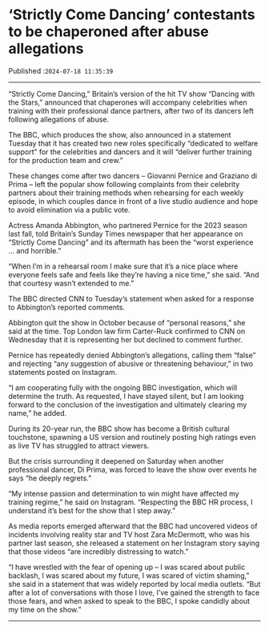 # ‘Strictly Come Dancing’ contestants to be chaperoned after abuse allegations

Published :`2024-07-18 11:35:39`

---

“Strictly Come Dancing,” Britain’s version of the hit TV show “Dancing with the Stars,” announced that chaperones will accompany celebrities when training with their professional dance partners, after two of its dancers left following allegations of abuse.

The BBC, which produces the show, also announced in a statement Tuesday that it has created two new roles specifically “dedicated to welfare support” for the celebrities and dancers and it will “deliver further training for the production team and crew.”

These changes come after two dancers – Giovanni Pernice and Graziano di Prima – left the popular show following complaints from their celebrity partners about their training methods when rehearsing for each weekly episode, in which couples dance in front of a live studio audience and hope to avoid elimination via a public vote.

Actress Amanda Abbington, who partnered Pernice for the 2023 season last fall, told Britain’s Sunday Times newspaper that her appearance on “Strictly Come Dancing” and its aftermath has been the “worst experience … and horrible.”

“When I’m in a rehearsal room I make sure that it’s a nice place where everyone feels safe and feels like they’re having a nice time,” she said. “And that courtesy wasn’t extended to me.”

The BBC directed CNN to Tuesday’s statement when asked for a response to Abbington’s reported comments.

Abbington quit the show in October because of “personal reasons,” she said at the time. Top London law firm Carter-Ruck confirmed to CNN on Wednesday that it is representing her but declined to comment further.

Pernice has repeatedly denied Abbington’s allegations, calling them “false” and rejecting “any suggestion of abusive or threatening behaviour,” in two statements posted on Instagram.

“I am cooperating fully with the ongoing BBC investigation, which will determine the truth. As requested, I have stayed silent, but I am looking forward to the conclusion of the investigation and ultimately clearing my name,” he added.

During its 20-year run, the BBC show has become a British cultural touchstone, spawning a US version and routinely posting high ratings even as live TV has struggled to attract viewers.

But the crisis surrounding it deepened on Saturday when another professional dancer, Di Prima, was forced to leave the show over events he says “he deeply regrets.”

“My intense passion and determination to win might have affected my training regime,” he said on Instagram. “Respecting the BBC HR process, I understand it’s best for the show that I step away.”

As media reports emerged afterward that the BBC had uncovered videos of incidents involving reality star and TV host Zara McDermott, who was his partner last season, she released a statement on her Instagram story saying that those videos “are incredibly distressing to watch.”

“I have wrestled with the fear of opening up – I was scared about public backlash, I was scared about my future, I was scared of victim shaming,” she said in a statement that was widely reported by local media outlets. “But after a lot of conversations with those I love, I’ve gained the strength to face those fears, and when asked to speak to the BBC, I spoke candidly about my time on the show.”

---

